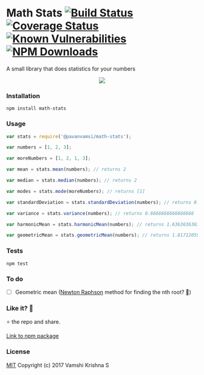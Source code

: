 Math Stats [![Build Status](https://travis-ci.org/pavanvamsi3/math-stats.svg?branch=sd_and_variance)](https://travis-ci.org/pavanvamsi3/math-stats) [![Coverage Status](https://coveralls.io/repos/github/pavanvamsi3/math-stats/badge.svg?branch=master)](https://coveralls.io/github/pavanvamsi3/math-stats?branch=master) [![Known Vulnerabilities](https://snyk.io/test/github/pavanvamsi3/math-stats/badge.svg)](https://snyk.io/test/github/pavanvamsi3/math-stats) [![NPM Downloads](https://img.shields.io/npm/dm/math-stats.svg?style=flat)](https://www.npmjs.com/package/math-stats)
=========

A small library that does statistics for your numbers

<p align="center"> 
<img src="https://ci4.googleusercontent.com/proxy/yOBwdsWDo0FpfFEnDYizoCdEz2CEPU-sncAOd5UA0uToNEUCckLQTz8qVF4G7cr6iDP4EDvssWmF-8c5cQyiu0iXgczQFBYmQ0q89G7Vj5c_X8fHv8EzmVAuY4FC1r_fCkBvCpRwu32wQMJmm_kHAHW_bLzvXCOBFa2DQds=s0-d-e1-ft#https://gallery.mailchimp.com/65bd5a1857b73643aad556093/images/1f3a8645-c856-4427-acc7-bd1df9833c87.gif">
</p>

### Installation

  `npm install math-stats`

### Usage

```javascript
var stats = require('@pavanvamsi/math-stats');

var numbers = [1, 2, 3];

var moreNumbers = [1, 2, 1, 3];

var mean = stats.mean(numbers); // returns 2

var median = stats.median(numbers); // returns 2

var modes = stats.mode(moreNumbers); // returns [1]

var standardDeviation = stats.standardDeviation(numbers); // returns 0.816496580927726

var variance = stats.variance(numbers); // returns 0.6666666666666666

var harmonicMean = stats.harmonicMean(numbers); // returns 1.6363636363636365

var geometricMean = stats.geometricMean(numbers); // returns 1.8171205928321397
```

### Tests

`npm test`

### To do

- [ ] Geometric mean ([Newton Raphson](https://en.wikipedia.org/wiki/Newton%27s_method) method for finding the nth root? :thinking:)

### Like it? :see_no_evil:

:star: the repo and share.

 [Link to npm package](https://www.npmjs.com/package/math-stats)

### License

[MIT](https://github.com/pavanvamsi3/math-stats/blob/master/LICENSE) Copyright (c) 2017 Vamshi Krishna S

